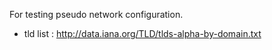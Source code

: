 For testing pseudo network configuration.

* tld list : http://data.iana.org/TLD/tlds-alpha-by-domain.txt
